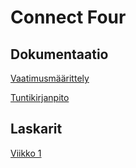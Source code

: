 # Connect Four

## Dokumentaatio
[Vaatimusmäärittely](https://github.com/kiaoraquok/ot-harjoitustyo/blob/master/connectfour/dokumentaatio/vaatimusmaarittely.md)

[Tuntikirjanpito](https://github.com/kiaoraquok/ot-harjoitustyo/blob/master/connectfour/dokumentaatio/tyoaikakirjanpito.md)

## Laskarit
[Viikko 1](https://github.com/kiaoraquok/ot-harjoitustyo-syksy2020/tree/master/laskarit/viikko1)
